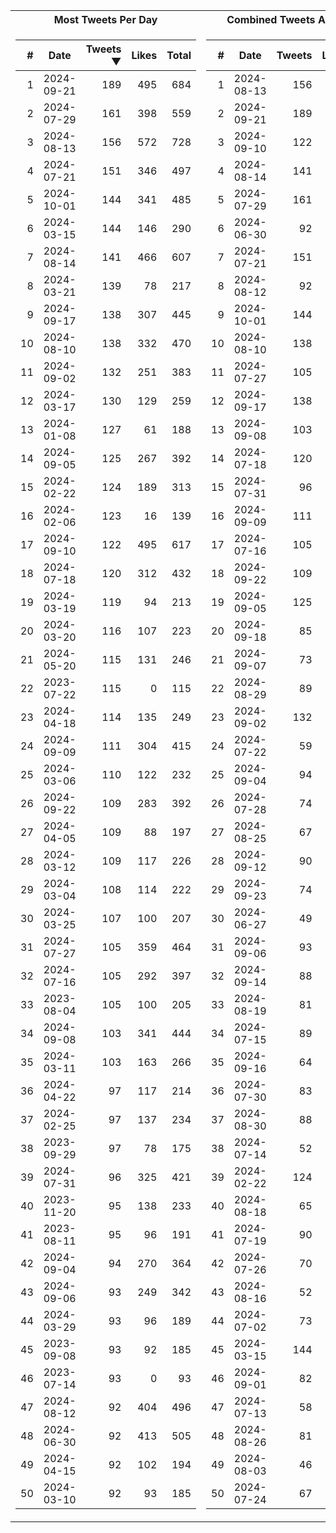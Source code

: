 <table>
<tr><th>Most Tweets Per Day</th><th>Combined Tweets And Likes</th></tr><tr><td>


|#|Date|Tweets ▼|Likes|Total|
|--:|--|--:|--:|--:|
|1|2024-09-21|189|495|684|
|2|2024-07-29|161|398|559|
|3|2024-08-13|156|572|728|
|4|2024-07-21|151|346|497|
|5|2024-10-01|144|341|485|
|6|2024-03-15|144|146|290|
|7|2024-08-14|141|466|607|
|8|2024-03-21|139|78|217|
|9|2024-09-17|138|307|445|
|10|2024-08-10|138|332|470|
|11|2024-09-02|132|251|383|
|12|2024-03-17|130|129|259|
|13|2024-01-08|127|61|188|
|14|2024-09-05|125|267|392|
|15|2024-02-22|124|189|313|
|16|2024-02-06|123|16|139|
|17|2024-09-10|122|495|617|
|18|2024-07-18|120|312|432|
|19|2024-03-19|119|94|213|
|20|2024-03-20|116|107|223|
|21|2024-05-20|115|131|246|
|22|2023-07-22|115|0|115|
|23|2024-04-18|114|135|249|
|24|2024-09-09|111|304|415|
|25|2024-03-06|110|122|232|
|26|2024-09-22|109|283|392|
|27|2024-04-05|109|88|197|
|28|2024-03-12|109|117|226|
|29|2024-03-04|108|114|222|
|30|2024-03-25|107|100|207|
|31|2024-07-27|105|359|464|
|32|2024-07-16|105|292|397|
|33|2023-08-04|105|100|205|
|34|2024-09-08|103|341|444|
|35|2024-03-11|103|163|266|
|36|2024-04-22|97|117|214|
|37|2024-02-25|97|137|234|
|38|2023-09-29|97|78|175|
|39|2024-07-31|96|325|421|
|40|2023-11-20|95|138|233|
|41|2023-08-11|95|96|191|
|42|2024-09-04|94|270|364|
|43|2024-09-06|93|249|342|
|44|2024-03-29|93|96|189|
|45|2023-09-08|93|92|185|
|46|2023-07-14|93|0|93|
|47|2024-08-12|92|404|496|
|48|2024-06-30|92|413|505|
|49|2024-04-15|92|102|194|
|50|2024-03-10|92|93|185|

</td><td>


|#|Date|Tweets|Likes|Total ▼|
|--:|--|--:|--:|--:|
|1|2024-08-13|156|572|728|
|2|2024-09-21|189|495|684|
|3|2024-09-10|122|495|617|
|4|2024-08-14|141|466|607|
|5|2024-07-29|161|398|559|
|6|2024-06-30|92|413|505|
|7|2024-07-21|151|346|497|
|8|2024-08-12|92|404|496|
|9|2024-10-01|144|341|485|
|10|2024-08-10|138|332|470|
|11|2024-07-27|105|359|464|
|12|2024-09-17|138|307|445|
|13|2024-09-08|103|341|444|
|14|2024-07-18|120|312|432|
|15|2024-07-31|96|325|421|
|16|2024-09-09|111|304|415|
|17|2024-07-16|105|292|397|
|18|2024-09-22|109|283|392|
|19|2024-09-05|125|267|392|
|20|2024-09-18|85|305|390|
|21|2024-09-07|73|316|389|
|22|2024-08-29|89|299|388|
|23|2024-09-02|132|251|383|
|24|2024-07-22|59|324|383|
|25|2024-09-04|94|270|364|
|26|2024-07-28|74|288|362|
|27|2024-08-25|67|294|361|
|28|2024-09-12|90|264|354|
|29|2024-09-23|74|273|347|
|30|2024-06-27|49|294|343|
|31|2024-09-06|93|249|342|
|32|2024-09-14|88|243|331|
|33|2024-08-19|81|245|326|
|34|2024-07-15|89|237|326|
|35|2024-09-16|64|261|325|
|36|2024-07-30|83|242|325|
|37|2024-08-30|88|230|318|
|38|2024-07-14|52|261|313|
|39|2024-02-22|124|189|313|
|40|2024-08-18|65|239|304|
|41|2024-07-19|90|213|303|
|42|2024-07-26|70|227|297|
|43|2024-08-16|52|243|295|
|44|2024-07-02|73|221|294|
|45|2024-03-15|144|146|290|
|46|2024-09-01|82|203|285|
|47|2024-07-13|58|223|281|
|48|2024-08-26|81|194|275|
|49|2024-08-03|46|228|274|
|50|2024-07-24|67|205|272|

</td><tr>
</table>

